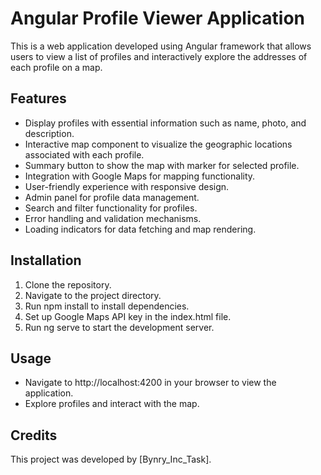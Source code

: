 # Angular Profile Viewer Application

This is a web application developed using Angular framework that allows users to view a list of profiles and interactively explore the addresses of each profile on a map.

## Features

- Display profiles with essential information such as name, photo, and description.
- Interactive map component to visualize the geographic locations associated with each profile.
- Summary button to show the map with marker for selected profile.
- Integration with Google Maps for mapping functionality.
- User-friendly experience with responsive design.
- Admin panel for profile data management.
- Search and filter functionality for profiles.
- Error handling and validation mechanisms.
- Loading indicators for data fetching and map rendering.

## Installation

1. Clone the repository.
2. Navigate to the project directory.
3. Run npm install to install dependencies.
4. Set up Google Maps API key in the index.html file.
5. Run ng serve to start the development server.

## Usage

- Navigate to http://localhost:4200 in your browser to view the application.
- Explore profiles and interact with the map.

## Credits

This project was developed by [Bynry_Inc_Task].
